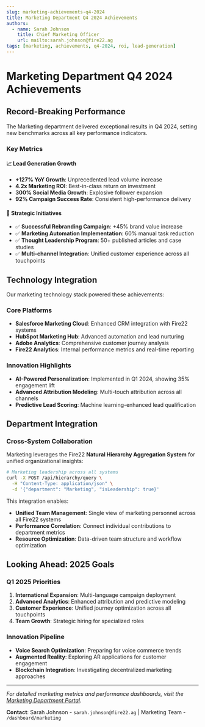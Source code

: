 ```yaml
---
slug: marketing-achievements-q4-2024
title: Marketing Department Q4 2024 Achievements
authors:
  - name: Sarah Johnson
    title: Chief Marketing Officer
    url: mailto:sarah.johnson@fire22.ag
tags: [marketing, achievements, q4-2024, roi, lead-generation]
---
```


# Marketing Department Q4 2024 Achievements

## Record-Breaking Performance

The Marketing department delivered exceptional results in Q4 2024, setting new
benchmarks across all key performance indicators.

### Key Metrics

#### 📈 Lead Generation Growth

- **+127% YoY Growth**: Unprecedented lead volume increase
- **4.2x Marketing ROI**: Best-in-class return on investment
- **300% Social Media Growth**: Explosive follower expansion
- **92% Campaign Success Rate**: Consistent high-performance delivery

#### 🎯 Strategic Initiatives

- ✅ **Successful Rebranding Campaign**: +45% brand value increase
- ✅ **Marketing Automation Implementation**: 60% manual task reduction
- ✅ **Thought Leadership Program**: 50+ published articles and case studies
- ✅ **Multi-channel Integration**: Unified customer experience across all
  touchpoints

## Technology Integration

Our marketing technology stack powered these achievements:

### Core Platforms

- **Salesforce Marketing Cloud**: Enhanced CRM integration with Fire22 systems
- **HubSpot Marketing Hub**: Advanced automation and lead nurturing
- **Adobe Analytics**: Comprehensive customer journey analysis
- **Fire22 Analytics**: Internal performance metrics and real-time reporting

### Innovation Highlights

- **AI-Powered Personalization**: Implemented in Q1 2024, showing 35% engagement
  lift
- **Advanced Attribution Modeling**: Multi-touch attribution across all channels
- **Predictive Lead Scoring**: Machine learning-enhanced lead qualification

## Department Integration

### Cross-System Collaboration

Marketing leverages the Fire22 **Natural Hierarchy Aggregation System** for
unified organizational insights:

```bash
# Marketing leadership across all systems
curl -X POST /api/hierarchy/query \
  -H "Content-Type: application/json" \
  -d '{"department": "Marketing", "isLeadership": true}'
```

This integration enables:

- **Unified Team Management**: Single view of marketing personnel across all
  Fire22 systems
- **Performance Correlation**: Connect individual contributions to department
  metrics
- **Resource Optimization**: Data-driven team structure and workflow
  optimization

## Looking Ahead: 2025 Goals

### Q1 2025 Priorities

1. **International Expansion**: Multi-language campaign deployment
2. **Advanced Analytics**: Enhanced attribution and predictive modeling
3. **Customer Experience**: Unified journey optimization across all touchpoints
4. **Team Growth**: Strategic hiring for specialized roles

### Innovation Pipeline

- **Voice Search Optimization**: Preparing for voice commerce trends
- **Augmented Reality**: Exploring AR applications for customer engagement
- **Blockchain Integration**: Investigating decentralized marketing approaches

---

_For detailed marketing metrics and performance dashboards, visit the
[Marketing Department Portal](../../src/departments/marketing-department.html)._

**Contact**: Sarah Johnson - `sarah.johnson@fire22.ag` | Marketing Team -
`/dashboard/marketing`
